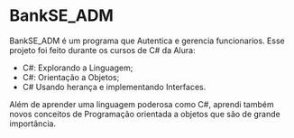 # BankSE_ADM
BankSE_ADM é um programa que Autentica e gerencia funcionarios. Esse projeto foi feito durante os cursos de C# da Alura:
 - C#: Explorando a Linguagem;
 - C#: Orientação a Objetos;
 - C# Usando herança e implementando Interfaces.
 
Além de aprender uma linguagem poderosa como C#, aprendi também novos conceitos de Programação orientada a objetos que são de grande importância.
